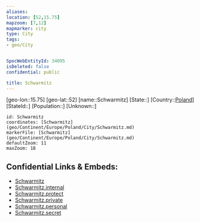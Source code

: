 ```yaml
---
aliases: 
location: [52,15.75]
mapzoom: [7,12] 
mapmarker: city 
type: City
tags:
- geo/City


SpocWebEntityId: 34095
isDeleted: false
confidential: public

title: Schwarmitz
---
```

[geo-lon::15.75]
[geo-lat::52]
[name::Schwarmitz]
[State::]
[Country::[Poland](geo/Continent/Europe/Poland.md)]
[StateId::]
[Population::]
[Unknown::]


```leaflet
id: Schwarmitz
coordinates: [Schwarmitz](geo/Continent/Europe/Poland/City/Schwarmitz.md)
markerFile: [Schwarmitz](geo/Continent/Europe/Poland/City/Schwarmitz.md)
defaultZoom: 11 
maxZoom: 18
```


## Confidential Links & Embeds: 
- [Schwarmitz](../../../../../../_public/geo/Continent/Europe/Poland/City/Schwarmitz.md) 
- [Schwarmitz.internal](../../../../../../_internal/geo/Continent/Europe/Poland/City/Schwarmitz.internal.md) 
- [Schwarmitz.protect](../../../../../../_protect/geo/Continent/Europe/Poland/City/Schwarmitz.protect.md) 
- [Schwarmitz.private](../../../../../../_private/geo/Continent/Europe/Poland/City/Schwarmitz.private.md) 
- [Schwarmitz.personal](../../../../../../_personal/geo/Continent/Europe/Poland/City/Schwarmitz.personal.md) 
- [Schwarmitz.secret](../../../../../../_secret/geo/Continent/Europe/Poland/City/Schwarmitz.secret.md) 
